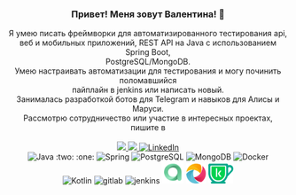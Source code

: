 <div id="header" align="center">
    <h3>Привет! Меня зовут Валентина! 👋</h3>
    Я умею писать фреймворки для автоматизированного тестирования api, <br>веб и мобильных приложений, REST API на Java с
    использованием Spring Boot, 
    <br>
    PostgreSQL/MongoDB.<br>
    Умею настраивать автоматизации для тестирования и могу починить поломавшийся<br> пайплайн в jenkins или написать новый.
    <br>Занималась разработкой ботов для Telegram и навыков для Алисы и Маруси. 
    <br>Рассмотрю сотрудничество или участие в интересных проектах, пишите в  
</div>
<br>
<div align="center">
    <a href="https://t.me/valentinakole">
        <img src="https://img.shields.io/badge/Telegram-2CA5E0?style=for-the-badge&logo=telegram&logoColor=white">
    </a>
    <a href="mailto:valentinavasileva34@gmail.com">
        <img src="https://img.shields.io/badge/Gmail-D14836?style=for-the-badge&logo=gmail&logoColor=whitehttps://img.shields.io/badge/Gmail-D14836?style=for-the-badge&logo=gmail&logoColor=white">
    </a>
    <a href="https://www.linkedin.com/in/valentina-kolesnikova/">
        <img src="https://img.shields.io/badge/LinkedIn-blue?style=for-the-badge&logo=linkedin&logoColor=white"
             alt="LinkedIn"/>
    </a>
    <br>
    <!-- <a href="https://javarush.com/users/2770825" target="_blank"> -->
    <!--    <img src="https://cdn.jsdelivr.net/gh/devicons/devicon/icons/rstudio/rstudio-original.svg" alt="JavaRush" -->
    <!--         width="40px"> -->
    <!-- </a> -->
</div>

<div align="center">
    <img height="45" width="45" title="Java" alt="Java"
         src="https://cdn.jsdelivr.net/gh/devicons/devicon/icons/java/java-original-wordmark.svg"> :two: :one:
    <img height="45" width="45" title="Spring" alt="Spring"
         src="https://cdn.jsdelivr.net/gh/devicons/devicon/icons/spring/spring-original-wordmark.svg">
    <img height="45" width="45" title="PostgreSQL" alt="PostgreSQL"
         src="https://cdn.jsdelivr.net/gh/devicons/devicon/icons/postgresql/postgresql-original-wordmark.svg">
    <img height="45" width="45" title="MongoDB" alt="MongoDB"
         src="https://cdn.jsdelivr.net/gh/devicons/devicon/icons/mongodb/mongodb-original-wordmark.svg">
    <img height="45" width="45" title="Docker" alt="Docker"
         src="https://cdn.jsdelivr.net/gh/devicons/devicon/icons/docker/docker-original.svg">
</div>
<div align="center">
    <img height="40" width="40" title="Kotlin" alt="Kotlin"
         src="https://cdn.jsdelivr.net/gh/devicons/devicon@latest/icons/kotlin/kotlin-original.svg">
    <img height="36" width="36" title="gitlab" alt="gitlab"
         src="https://cdn.jsdelivr.net/gh/devicons/devicon@latest/icons/gitlab/gitlab-original.svg">
    <img height="40" width="40" title="jenkins" alt="jenkins"
         src="https://cdn.jsdelivr.net/gh/devicons/devicon@latest/icons/jenkins/jenkins-original.svg">
    <img height="40" width="40" title="allure" alt="allure"
         src="https://github.com/Valentina810/Valentina810/blob/main/images/allure.png">
    <img height="36" width="36" title="appium" alt="appium"
         src="https://github.com/Valentina810/Valentina810/blob/main/images/appium.png">
    <img height="36" width="45" title="kaspresso" alt="kaspresso"
         src="https://github.com/Valentina810/Valentina810/blob/main/images/kaspresso.png">
</div>

<br>
    <div id="stat" align="center">
        <img src="https://github-profile-summary-cards.vercel.app/api/cards/profile-details?username=Valentina810"
             alt=""/>
    </div>
    <div id="stat" align="center">
        <!--<img src="https://github-readme-stats.vercel.app/api?username=Valentina810&show_icons=true">-->
        <!--<img src="https://leetcode-stats-six.vercel.app/api?username=Valentina810" alt=""/>-->
        <!--<img src="https://github.com/Valentina810/github-readme-activity-graph" alt=""/>-->
    </div>
